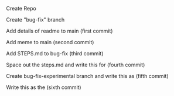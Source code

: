 Create Repo

Create "bug-fix" branch

Add details of readme to main (first commit)

Add meme to main (second commit)

Add STEPS.md to bug-fix (third commit)

Space out the steps.md and write this for (fourth commit)

Create bug-fix-experimental branch and write this as (fifth commit)

Write this as the (sixth commit)
